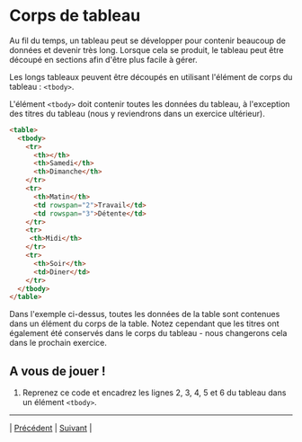 # Corps de tableau

Au fil du temps, un tableau peut se développer pour contenir beaucoup de données et devenir très long. Lorsque cela se produit, le tableau peut être découpé en sections afin d'être plus facile à gérer.

Les longs tableaux peuvent être découpés en utilisant l'élément de corps du tableau : `<tbody>`.

L'élément `<tbody>` doit contenir toutes les données du tableau, à l'exception des titres du tableau (nous y reviendrons dans un exercice ultérieur).

```html
<table>
  <tbody>
    <tr>
      <th></th>
      <th>Samedi</th>
      <th>Dimanche</th>
    </tr>
    <tr>
      <th>Matin</th>
      <td rowspan="2">Travail</td>
      <td rowspan="3">Détente</td>
    </tr>
    <tr>
     <th>Midi</th>
    </tr>
    <tr>
      <th>Soir</th>
      <td>Diner</td>
    </tr>
  </tbody>
</table>
```

Dans l'exemple ci-dessus, toutes les données de la table sont contenues dans un élément du corps de la table. Notez cependant que les titres ont également été conservés dans le corps du tableau - nous changerons cela dans le prochain exercice.

## A vous de jouer !

1. Reprenez ce code et encadrez les lignes 2, 3, 4, 5 et 6 du tableau dans un élément `<tbody>`.
___

| [Précédent](./7-chevauchement-ligne.md)       | [Suivant](./9-entête.md)        |
